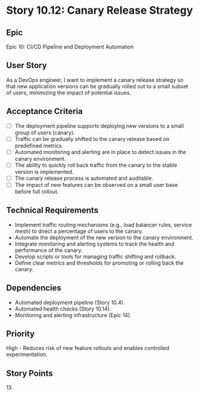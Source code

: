 # Story 10.12: Canary Release Strategy

## Epic
Epic 10: CI/CD Pipeline and Deployment Automation

## User Story
As a DevOps engineer, I want to implement a canary release strategy so that new application versions can be gradually rolled out to a small subset of users, minimizing the impact of potential issues.

## Acceptance Criteria
- [ ] The deployment pipeline supports deploying new versions to a small group of users (canary).
- [ ] Traffic can be gradually shifted to the canary release based on predefined metrics.
- [ ] Automated monitoring and alerting are in place to detect issues in the canary environment.
- [ ] The ability to quickly roll back traffic from the canary to the stable version is implemented.
- [ ] The canary release process is automated and auditable.
- [ ] The impact of new features can be observed on a small user base before full rollout.

## Technical Requirements
- Implement traffic routing mechanisms (e.g., load balancer rules, service mesh) to direct a percentage of users to the canary.
- Automate the deployment of the new version to the canary environment.
- Integrate monitoring and alerting systems to track the health and performance of the canary.
- Develop scripts or tools for managing traffic shifting and rollback.
- Define clear metrics and thresholds for promoting or rolling back the canary.

## Dependencies
- Automated deployment pipeline (Story 10.4).
- Automated health checks (Story 10.14).
- Monitoring and alerting infrastructure (Epic 14).

## Priority
High - Reduces risk of new feature rollouts and enables controlled experimentation.

## Story Points
13
